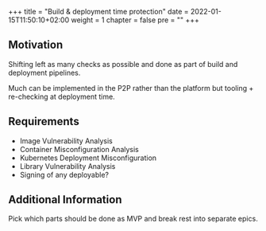+++
title = "Build & deployment time protection"
date = 2022-01-15T11:50:10+02:00
weight = 1
chapter = false
pre = "<b></b>"
+++

## Motivation
Shifting left as many checks as possible and done as part of build and deployment pipelines.

Much can be implemented in the P2P rather than the platform but tooling + re-checking at deployment time.

## Requirements
* Image Vulnerability Analysis 
* Container Misconfiguration Analysis 
* Kubernetes Deployment Misconfiguration 
* Library Vulnerability Analysis
* Signing of any deployable?

## Additional Information
Pick which parts should be done as MVP and break rest into separate epics.



